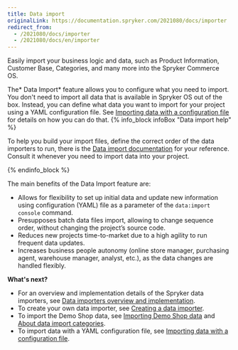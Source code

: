 ```yaml
---
title: Data import
originalLink: https://documentation.spryker.com/2021080/docs/importer
redirect_from:
  - /2021080/docs/importer
  - /2021080/docs/en/importer
---
```


Easily import your business logic and data, such as Product Information, Customer Base, Categories, and many more into the Spryker Commerce OS.

The* Data Import* feature allows you to configure what you need to import. You don't need to import all data that is available in Spryker OS out of the box. Instead, you can define what data you want to import for your project using a YAML configuration file. See [Importing data with a configuration file](https://documentation.spryker.com/docs/importing-data-with-configuration-file) for details on how you can do that.
{% info_block infoBox "Data import help" %}

To help you build your import files, define the correct order of the data importers to run, there is the [Data import documentation](https://documentation.spryker.com/docs/about-data-import-categories) for your reference. Consult it whenever you need to import data into your project.

{% endinfo_block %}

The main benefits of the Data Import feature are:

* Allows for flexibility to set up initial data and update new information using configuration (YAML) file as a parameter of the `data:import console` command.
* Presupposes batch data files import, allowing to change sequence order, without changing the project’s source code.
* Reduces new projects time-to-market due to a high agility to run frequent data updates.
* Increases business people autonomy (online store manager, purchasing agent, warehouse manager, analyst, etc.), as the data changes are handled flexibly.

**What's next?**

* For an overview and implementation details of the Spryker data importers, see [Data importers overview and implementation](https://documentation.spryker.com/docs/data-importers-review-implementation).
* To create your own data importer, see [Creating a data importer](https://documentation.spryker.com/docs/ht-data-import).
* To import the Demo Shop data, see [Importing Demo Shop data](https://documentation.spryker.com/docs/importing-demo-shop-data) and[ About data import categories](https://documentation.spryker.com/docs/about-data-import-categories).
* To import data with a YAML configuration file, see [Importing data with a configuration file](https://documentation.spryker.com/docs/importing-data-with-configuration-file).


